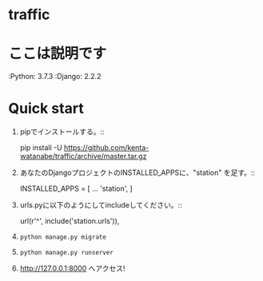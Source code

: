 # traffic
 
ここは説明です
===========
 
:Python: 3.7.3
:Django: 2.2.2
 
 
Quick start
===========
1. pipでインストールする。::
 
    pip install -U https://github.com/kenta-watanabe/traffic/archive/master.tar.gz
 
 
2. あなたのDjangoプロジェクトのINSTALLED_APPSに、"station" を足す。::
 
    INSTALLED_APPS = [
        ...
        'station',
    ]
 
3. urls.pyに以下のようにしてincludeしてください。::
 
    url(r'^', include('station.urls')),
 
4. `python manage.py migrate`
 
5. `python manage.py runserver`
 
6. http://127.0.0.1:8000 へアクセス!
